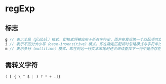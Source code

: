 # regExp

## 标志

```js
g // 表示全局（global）模式，即模式将被应用于所有字符串，而非在发现第一个匹配项时立即 停止； 
i // 表示不区分大小写（case-insensitive）模式，即在确定匹配项时忽略模式与字符串的大小写
m // 表示多行（multiline）模式，即在到达一行文本末尾时还会继续查找下一行中是否存在与模 式匹配的项。 
```

## 需转义字符

```js
( [ { \ ^ $ | ) ? * + .]}
```

